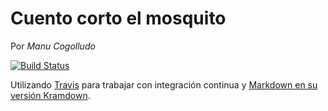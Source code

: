 Cuento corto el mosquito 
========================

Por *Manu Cogolludo*

[![Build Status](https://travis-ci.org/Makova/mosquito.svg?branch=master)](https://travis-ci.org/Makova/mosquito/builds)

Utilizando [Travis](https://travis-ci.org/) para trabajar con integración continua y [Markdown en su versión Kramdown](http://kramdown.gettalong.org/quickref.html).

